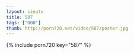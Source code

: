 ```yaml
--- 
layout: sieutv
title: 587
tags: ["000"]
thumb: http://porn720.net/video/587/poster.jpg
---
```

{% include porn720 key="587" %} 
